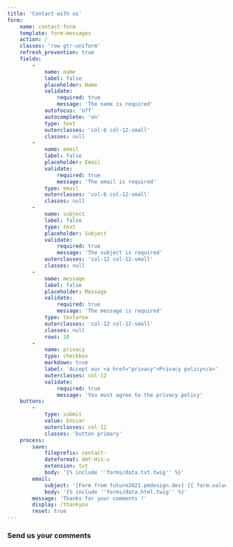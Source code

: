 ```yaml
---
title: 'Contact with us'
form:
    name: contact-form
    template: form-messages
    action: /
    classes: 'row gtr-uniform'
    refresh_prevention: true
    fields:
        -
            name: name
            label: false
            placeholder: Name
            validate:
                required: true
                message: 'The name is required'
            autofocus: 'off'
            autocomplete: 'on'
            type: text
            outerclasses: 'col-6 col-12-small'
            classes: null
        -
            name: email
            label: false
            placeholder: Email
            validate:
                required: true
                message: 'The email is required'
            type: email
            outerclasses: 'col-6 col-12-small'
            classes: null
        -
            name: subject
            label: false
            type: text
            placeholder: Subject
            validate:
                required: true
                message: 'The subject is required'
            outerclasses: 'col-12 col-12-small'
            classes: null
        -
            name: message
            label: false
            placeholder: Message
            validate:
                required: true
                message: 'The message is required'
            type: textarea
            outerclasses: 'col-12 col-12-small'
            classes: null
            rows: 10
        -
            name: privacy
            type: checkbox
            markdown: true
            label: 'Accept our <a href="privacy">Privacy policy</a>'
            outerclasses: col-12
            validate:
                required: true
                message: 'You must agree to the privacy policy'
    buttons:
        -
            type: submit
            value: Enviar
            outerclasses: col-12
            classes: 'button primary'
    process:
        save:
            fileprefix: contact-
            dateformat: dmY-His-u
            extension: txt
            body: '{% include ''forms/data.txt.twig'' %}'
        email:
            subject: '[Form from future2021.pmdesign.dev] {{ form.value.name|e }}'
            body: '{% include ''forms/data.html.twig'' %}'
        message: 'Thanks for your comments !'
        display: /thankyou
        reset: true
---
```


<h3>Send us your comments</h3>